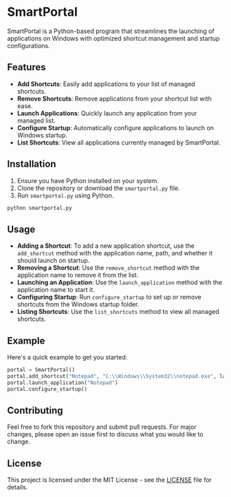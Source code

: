 # SmartPortal

SmartPortal is a Python-based program that streamlines the launching of applications on Windows with optimized shortcut management and startup configurations.

## Features

- **Add Shortcuts**: Easily add applications to your list of managed shortcuts.
- **Remove Shortcuts**: Remove applications from your shortcut list with ease.
- **Launch Applications**: Quickly launch any application from your managed list.
- **Configure Startup**: Automatically configure applications to launch on Windows startup.
- **List Shortcuts**: View all applications currently managed by SmartPortal.

## Installation

1. Ensure you have Python installed on your system.
2. Clone the repository or download the `smartportal.py` file.
3. Run `smartportal.py` using Python.

```bash
python smartportal.py
```

## Usage

- **Adding a Shortcut**: To add a new application shortcut, use the `add_shortcut` method with the application name, path, and whether it should launch on startup.
- **Removing a Shortcut**: Use the `remove_shortcut` method with the application name to remove it from the list.
- **Launching an Application**: Use the `launch_application` method with the application name to start it.
- **Configuring Startup**: Run `configure_startup` to set up or remove shortcuts from the Windows startup folder.
- **Listing Shortcuts**: Use the `list_shortcuts` method to view all managed shortcuts.

## Example

Here's a quick example to get you started:

```python
portal = SmartPortal()
portal.add_shortcut("Notepad", "C:\\Windows\\System32\\notepad.exe", launch_on_startup=True)
portal.launch_application("Notepad")
portal.configure_startup()
```

## Contributing

Feel free to fork this repository and submit pull requests. For major changes, please open an issue first to discuss what you would like to change.

## License

This project is licensed under the MIT License - see the [LICENSE](LICENSE) file for details.
